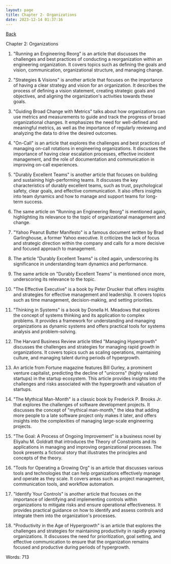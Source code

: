 ```yaml
---
layout: page
title: Chapter 2- Organizations
date: 2023-12-14 01:37:16
---
```


[Back](./)


Chapter 2: Organizations

1. "Running an Engineering Reorg" is an article that discusses the challenges and best practices of conducting a reorganization within an engineering organization. It covers topics such as defining the goals and vision, communication, organizational structure, and managing change.

2. "Strategies & Visions" is another article that focuses on the importance of having a clear strategy and vision for an organization. It describes the process of defining a vision statement, creating strategic goals and objectives, and aligning the organization's activities towards these goals.

3. "Guiding Broad Change with Metrics" talks about how organizations can use metrics and measurements to guide and track the progress of broad organizational changes. It emphasizes the need for well-defined and meaningful metrics, as well as the importance of regularly reviewing and analyzing the data to drive the desired outcomes.

4. "On-Call" is an article that explores the challenges and best practices of managing on-call rotations in engineering organizations. It discusses the importance of having clear escalation processes, effective incident management, and the role of documentation and communication in improving on-call experiences.

5. "Durably Excellent Teams" is another article that focuses on building and sustaining high-performing teams. It discusses the key characteristics of durably excellent teams, such as trust, psychological safety, clear goals, and effective communication. It also offers insights into team dynamics and how to manage and support teams for long-term success.

6. The same article on "Running an Engineering Reorg" is mentioned again, highlighting its relevance to the topic of organizational management and change.

7. "Yahoo Peanut Butter Manifesto" is a famous document written by Brad Garlinghouse, a former Yahoo executive. It criticizes the lack of focus and strategic direction within the company and calls for a more decisive and focused approach to management.

8. The article "Durably Excellent Teams" is cited again, underscoring its significance in understanding team dynamics and performance.

9. The same article on "Durably Excellent Teams" is mentioned once more, underscoring its relevance to the topic.

10. "The Effective Executive" is a book by Peter Drucker that offers insights and strategies for effective management and leadership. It covers topics such as time management, decision-making, and setting priorities.

11. "Thinking in Systems" is a book by Donella H. Meadows that explores the concept of systems thinking and its application to complex problems. It provides a framework for understanding and managing organizations as dynamic systems and offers practical tools for systems analysis and problem-solving.

12. The Harvard Business Review article titled "Managing Hypergrowth" discusses the challenges and strategies for managing rapid growth in organizations. It covers topics such as scaling operations, maintaining culture, and managing talent during periods of hypergrowth.

13. An article from Fortune magazine features Bill Gurley, a prominent venture capitalist, predicting the decline of "unicorns" (highly valued startups) in the startup ecosystem. This article provides insights into the challenges and risks associated with the hypergrowth and valuation of startups.

14. "The Mythical Man-Month" is a classic book by Frederick P. Brooks Jr. that explores the challenges of software development projects. It discusses the concept of "mythical man-month," the idea that adding more people to a late software project only makes it later, and offers insights into the complexities of managing large-scale engineering projects.

15. "The Goal: A Process of Ongoing Improvement" is a business novel by Eliyahu M. Goldratt that introduces the Theory of Constraints and its applications in managing and improving organizational processes. The book presents a fictional story that illustrates the principles and concepts of the theory.

16. "Tools for Operating a Growing Org" is an article that discusses various tools and technologies that can help organizations effectively manage and operate as they scale. It covers areas such as project management, communication tools, and workflow automation.

17. "Identify Your Controls" is another article that focuses on the importance of identifying and implementing controls within organizations to mitigate risks and ensure operational effectiveness. It provides practical guidance on how to identify and assess controls and integrate them into the organization's processes.

18. "Productivity in the Age of Hypergrowth" is an article that explores the challenges and strategies for maintaining productivity in rapidly growing organizations. It discusses the need for prioritization, goal setting, and effective communication to ensure that the organization remains focused and productive during periods of hypergrowth.

Words: 713